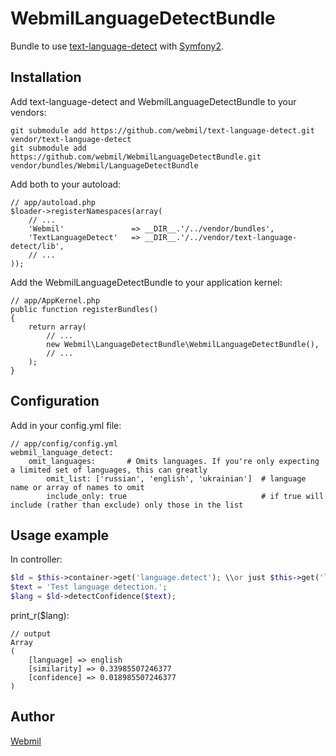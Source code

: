 WebmilLanguageDetectBundle
==========================

Bundle to use [text-language-detect](https://github.com/webmil/text-language-detect) with [Symfony2](https://github.com/symfony/symfony).

Installation
------------

Add text-language-detect and WebmilLanguageDetectBundle to your vendors:

    git submodule add https://github.com/webmil/text-language-detect.git vendor/text-language-detect
    git submodule add https://github.com/webmil/WebmilLanguageDetectBundle.git vendor/bundles/Webmil/LanguageDetectBundle

Add both to your autoload:

    // app/autoload.php
    $loader->registerNamespaces(array(
        // ...
        'Webmil'               => __DIR__.'/../vendor/bundles',
        'TextLanguageDetect'   => __DIR__.'/../vendor/text-language-detect/lib',
        // ...
    ));

Add the WebmilLanguageDetectBundle to your application kernel:

    // app/AppKernel.php
    public function registerBundles()
    {
        return array(
            // ...
            new Webmil\LanguageDetectBundle\WebmilLanguageDetectBundle(),
            // ...
        );
    }

Configuration
-------------
Add in your config.yml file:

    // app/config/config.yml
    webmil_language_detect:
        omit_languages:       # Omits languages. If you're only expecting a limited set of languages, this can greatly
            omit_list: ['russian', 'english', 'ukrainian']  # language name or array of names to omit
            include_only: true                              # if true will include (rather than exclude) only those in the list

Usage example
-------------
In controller:

```php
$ld = $this->container->get('language.detect'); \\or just $this->get('language.detect')
$text = 'Test language detection.';
$lang = $ld->detectConfidence($text);
```
print_r($lang):

    // output
    Array
    (
        [language] => english
        [similarity] => 0.33985507246377
        [confidence] => 0.018985507246377
    )

Author
------
[Webmil](http://www.webmil.com.ua/)

